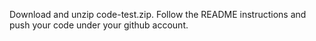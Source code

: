 Download and unzip code-test.zip.  Follow the README instructions and push your code under your github account.
